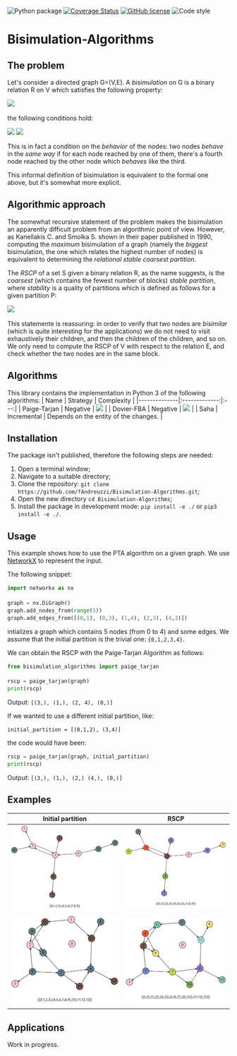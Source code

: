 ![Python package](https://github.com/fAndreuzzi/Bisimulation-Algorithms/workflows/Python%20package/badge.svg?branch=master) <a href='https://coveralls.io/github/fAndreuzzi/Bisimulation-Algorithms'><img src='https://coveralls.io/repos/github/fAndreuzzi/Bisimulation-Algorithms/badge.svg' alt='Coverage Status' /></a>
 [![GitHub license](https://img.shields.io/github/license/Naereen/StrapDown.js.svg)](https://github.com/Naereen/StrapDown.js/blob/master/LICENSE) <img src='https://img.shields.io/badge/code style-PEP8-informational' alt='Code style' />

# Bisimulation-Algorithms

## The problem
Let's consider a directed graph G=(V,E). A *bisimulation* on G is a binary relation R on V which satisfies the following property:

<img src="https://render.githubusercontent.com/render/math?math=\forall a,b \mid R(a,b)">

the following conditions hold:

<img src="https://render.githubusercontent.com/render/math?math=1. \,\,\forall a_1 \mid \left(a, a_1\right) \in E, \exists \, b_1 \mid \left(b, b_1\right) \in E \lor R(a_1,b_1)">
<img src="https://render.githubusercontent.com/render/math?math=2. \,\forall b_1 \mid \left(b, b_1\right) \in E, \exists \, a_1 \mid \left(a, a_1\right) \in E \lor R(a_1,b_1)">

This is in fact a condition on the *behavior* of the nodes: two nodes *behave* in the *same way* if for each node reached by one of them, there's a fourth node reached by the other node which *behaves* like the third.

This informal definition of bisimulation is equivalent to the formal one above, but it's somewhat more explicit.

## Algorithmic approach
The somewhat recursive statement of the problem makes the bisimulation an apparently difficult problem from an algorithmic point of view. However, as Kanellakis C. and Smolka S. shown in their paper published in 1990, computing the *maximum* bisimulation of a graph (namely the *biggest* bisimulation, the one which relates the highest number of nodes) is equivalent to determining the *relational stable coarsest partition*.

The *RSCP* of a set S given a binary relation R, as the name suggests, is the *coarsest* (which contains the fewest number of blocks) *stable partition*, where *stability* is a quality of partitions which is defined as follows for a given partition P:

<img src="https://render.githubusercontent.com/render/math?math=\forall A,B \in P, A \subseteq R^{-1}(B) \lor A \cap R^{-1}(B) = \emptyset">

This statemente is reassuring: in order to verify that two nodes are *bisimilar* (which is quite interesting for the applications) we do not need to visit exhaustively their children, and then the children of the children, and so on. We only need to compute the RSCP of V with respect to the relation E, and check whether the two nodes are in the same block.

## Algorithms
This library contains the implementation in Python 3 of the following algorithms:
|  Name        |  Strategy   | Complexity  |
|--------------|:-------------:|:---:|
| Paige-Tarjan | Negative    | <img src="https://render.githubusercontent.com/render/math?math=O(\mid E\mid \log \mid V \mid)">  |
| Dovier-FBA   | Negative    | <img src="https://render.githubusercontent.com/render/math?math=O(\mid E\mid \log \mid V \mid)">  |
| Saha         | Incremental |  Depends on the entity of the changes. |

## Installation
The package isn't published, therefore the following steps are needed:
1. Open a terminal window;
2. Navigate to a suitable directory;
3. Clone the repository: `git clone https://github.com/fAndreuzzi/Bisimulation-Algorithms.git`;
4. Open the new directory `cd Bisimulation-Algorithms`;
5. Install the package in development mode: `pip install -e ./` or `pip3 install -e ./`.

## Usage
This example shows how to use the PTA algorithm on a given graph. We use [NetworkX](https://networkx.org/) to represent the input.

The following snippet:
```python
import networkx as nx

graph = nx.DiGraph()
graph.add_nodes_from(range(5))
graph.add_edges_from([(0,1), (0,3), (1,4), (2,3), (4,3)])
```
intializes a graph which contains 5 nodes (from 0 to 4) and some edges. We assume that the initial partition is the trivial one:
`{0,1,2,3,4}`.

We can obtain the RSCP with the Paige-Tarjan Algorithm as follows:
```python
from bisimulation_algorithms import paige_tarjan

rscp = paige_tarjan(graph)
print(rscp)
```
Output: `[(3,), (1,), (2, 4), (0,)]`

If we wanted to use a different initial partition, like:
```
initial_partition = [(0,1,2), (3,4)]
```

the code would have been:
```python
rscp = paige_tarjan(graph, initial_partition)
print(rscp)
```
Output: `[(3,), (1,), (2,) (4,), (0,)]`

## Examples
Initial partition | RSCP
--- | ---
![](res/pta-before.png) | ![](res/pta-after.png)
![](res/pta-before2.png) | ![](res/pta-after2.png)

## Applications
Work in progress.
